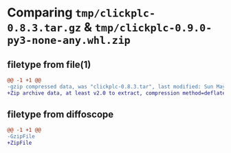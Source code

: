 # Comparing `tmp/clickplc-0.8.3.tar.gz` & `tmp/clickplc-0.9.0-py3-none-any.whl.zip`

## filetype from file(1)

```diff
@@ -1 +1 @@
-gzip compressed data, was "clickplc-0.8.3.tar", last modified: Sun May  5 17:02:04 2024, max compression
+Zip archive data, at least v2.0 to extract, compression method=deflate
```

## filetype from diffoscope

```diff
@@ -1 +1 @@
-GzipFile
+ZipFile
```

